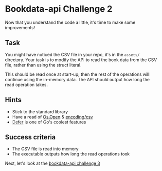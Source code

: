 # Bookdata-api Challenge 2

Now that you understand the code a little, it's time to make some improvements!

## Task

You might have noticed the CSV file in your repo, it's in the ```assets/``` directory.
Your task is to modify the API to read the book data from the CSV file, rather than using the struct literal.

This should be read once at start-up, then the rest of the operations will continue using the in-memory data. The API should output how long the read operation takes.

## Hints

* Stick to the standard library
* Have a read of [Os.Open](https://golang.org/pkg/os/#Open) & [encoding/csv](https://golang.org/pkg/encoding/csv/)
* [Defer](https://tour.golang.org/flowcontrol/12) is one of Go's coolest features

## Success criteria

* The CSV file is read into memory
* The executable outputs how long the read operations took

Next, let's look at the [bookdata-api challenge 3](bookdata-03.md)
